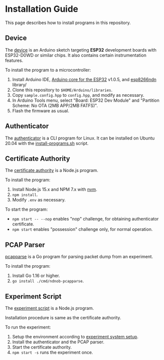 # Installation Guide

This page describes how to install programs in this repository.

## Device

The [device](../examples/device) is an Arduino sketch targeting **ESP32** development boards with ESP32-D0WD or similar chips.
It also contains certain instrumentation features.

To install the program to a microcontroller:

1. Install Arduino IDE, [Arduino core for the ESP32](https://github.com/espressif/arduino-esp32) v1.0.5, and [esp8266ndn](https://github.com/yoursunny/esp8266ndn) library/
2. Clone this repository to `$HOME/Arduino/libraries`.
3. Copy `sample.config.hpp` to `config.hpp`, and modify as necessary.
4. In Arduino Tools menu, select "Board: ESP32 Dev Module" and "Partition Scheme: No OTA (2MB APP/2MB FATFS)".
5. Flash the firmware as usual.

## Authenticator

The [authenticator](../programs/authenticator) is a CLI program for Linux.
It can be installed on Ubuntu 20.04 with the [install-programs.sh](../extras/install-programs.sh) script.

## Certificate Authority

The [certificate authority](../extras/ca) is a Node.js program.

To install the program:

1. Install Node.js 15.x and NPM 7.x with [nvm](https://github.com/nvm-sh/nvm).
2. `npm install`.
3. Modify `.env` as necessary.

To start the program:

* `npm start -- --nop` enables "nop" challenge, for obtaining authenticator certificate.
* `npm start` enables "possession" challenge only, for normal operation.

## PCAP Parser

[pcapparse](../extras/pcapparse) is a Go program for parsing packet dump from an experiment.

To install the program:

1. Install Go 1.16 or higher.
2. `go install ./cmd/ndnob-pcapparse`.

## Experiment Script

The [experiment script](../extras/exp) is a Node.js program.

Installation procedure is same as the certificate authority.

To run the experiment:

1. Setup the environment according to [experiment system setup](expsetup.md).
2. Install the authenticator and the PCAP parser.
3. Start the certificate authority.
4. `npm start -s` runs the experiment once.

